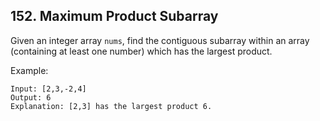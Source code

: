 ## 152. Maximum Product Subarray

Given an integer array `nums`, find the contiguous subarray within an array (containing at least one number) which has the largest product.

Example:

```
Input: [2,3,-2,4]
Output: 6
Explanation: [2,3] has the largest product 6.
```
